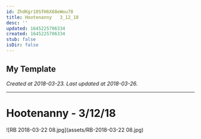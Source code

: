 ```yaml
---
id: ZhdKgr10SfH6X88eWou78
title: Hootenanny   3_12_18
desc: ''
updated: 1645225706334
created: 1645225706334
stub: false
isDir: false
---
```

My Template
---

_Created at 2018-03-23._
_Last updated at 2018-03-26._




---

# Hootenanny - 3/12/18


![RB 2018-03-22 08.jpg](assets/RB-2018-03-22 08.jpg)


